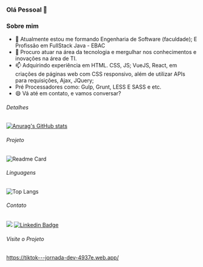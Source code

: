 ### Olá Pessoal 👋 

### Sobre mim
- 🌱 Atualmente estou me formando Engenharia de Software (faculdade); E Profissão em FullStack Java - EBAC
- 👯 Procuro atuar na área da tecnologia e mergulhar nos conhecimentos e inovações na área de TI.
- 📫 Adquirindo experiência em HTML. CSS, JS; VueJS, React, em criações de páginas web com CSS responsivo, além de utilizar APIs para requisições, Ajax, JQuery;
- Pré Processadores como: Gulp, Grunt, LESS E SASS e etc.
- 😄 Vá até em contato, e vamos conversar?


###### Detalhes
[![Anurag's GitHub stats](https://github-readme-stats.vercel.app/api?username=Dev-Cabral&show_icons=true&theme=dark)](https://github.com/anuraghazra/github-readme-stats)


###### Projeto
![Readme Card](https://github-readme-stats.vercel.app/api/pin/?username=Dev-Cabral&repo=TikTok-Clone-Projeto&theme=dark)


###### Linguagens
![Top Langs](https://github-readme-stats.vercel.app/api/top-langs/?username=Dev-Cabral&layout=compact)


###### Contato
<a href="https://instagram.com/kbrall_pmla" target="_blank"><img src="https://img.shields.io/badge/-Instagram-%23E4405F?style=for-the-badge&logo=instagram&logoColor=white" target="_blank"></a>
[![Linkedin Badge](https://img.shields.io/badge/-LinkedIn-blue?style=flat-square&logo=Linkedin&logoColor=white&link=https://www.linkedin.com/in/ronario-dev-java//)](https://www.linkedin.com/in/ronario-dev-java//)

###### Visite o Projeto

https://tiktok---jornada-dev-4937e.web.app/
